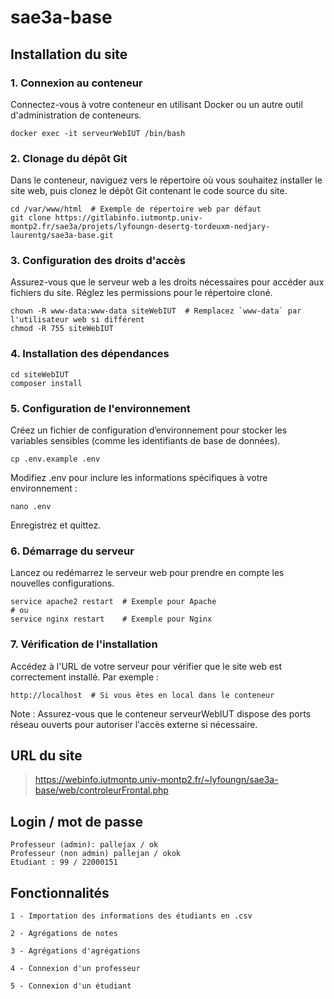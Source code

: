 # sae3a-base

<h2>Installation du site</h2>

<h3>1. Connexion au conteneur</h3>

Connectez-vous à votre conteneur en utilisant Docker ou un autre outil d'administration de conteneurs.

    docker exec -it serveurWebIUT /bin/bash

<h3>2. Clonage du dépôt Git</h3>

Dans le conteneur, naviguez vers le répertoire où vous souhaitez installer le site web, puis clonez le dépôt Git contenant le code source du site.

    cd /var/www/html  # Exemple de répertoire web par défaut
    git clone https://gitlabinfo.iutmontp.univ-montp2.fr/sae3a/projets/lyfoungn-desertg-tordeuxm-nedjary-laurentg/sae3a-base.git

<h3>3. Configuration des droits d'accès</h3>

Assurez-vous que le serveur web a les droits nécessaires pour accéder aux fichiers du site. Réglez les permissions pour le répertoire cloné.

    chown -R www-data:www-data siteWebIUT  # Remplacez `www-data` par l'utilisateur web si différent
    chmod -R 755 siteWebIUT

<h3>4. Installation des dépendances</h3>

    cd siteWebIUT
    composer install

<h3>5. Configuration de l'environnement</h3>

Créez un fichier de configuration d’environnement pour stocker les variables sensibles (comme les identifiants de base de données).

    cp .env.example .env

Modifiez .env pour inclure les informations spécifiques à votre environnement :

    nano .env
    
Enregistrez et quittez.

<h3>6. Démarrage du serveur</h3>

Lancez ou redémarrez le serveur web pour prendre en compte les nouvelles configurations.

    service apache2 restart  # Exemple pour Apache
    # ou
    service nginx restart    # Exemple pour Nginx

<h3>7. Vérification de l'installation</h3>

Accédez à l'URL de votre serveur pour vérifier que le site web est correctement installé. Par exemple :

    http://localhost  # Si vous êtes en local dans le conteneur

Note : Assurez-vous que le conteneur serveurWebIUT dispose des ports réseau ouverts pour autoriser l'accès externe si nécessaire.

<h2>URL du site</h2>

>https://webinfo.iutmontp.univ-montp2.fr/~lyfoungn/sae3a-base/web/controleurFrontal.php

<h2> Login / mot de passe </h2>

    Professeur (admin): pallejax / ok
    Professeur (non admin) pallejan / okok
    Etudiant : 99 / 22000151

<h2> Fonctionnalités </h2>

    1 - Importation des informations des étudiants en .csv

    2 - Agrégations de notes

    3 - Agrégations d'agrégations

    4 - Connexion d'un professeur

    5 - Connexion d'un étudiant